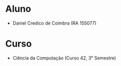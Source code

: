 # Aluno
* Daniel Credico de Coimbra (RA 155077)

# Curso
* Ciência da Computação (Curso 42, 3° Semestre)